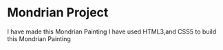 # Mondrian Project
I have made this Mondrian Painting 
I have used HTML3,and CSS5 to build this Mondrian Painting 
